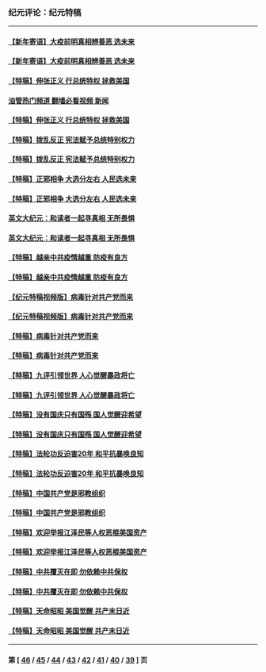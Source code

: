 ### 纪元评论：纪元特稿
---
#### [【新年寄语】大疫前明真相辨善恶 选未来](../../pages/nsc424/n12660855.md?06200330) 
#### [【新年寄语】大疫前明真相辨善恶 选未来](../../pages/nsc424/n12660855.md?06200330) 
#### [【特稿】伸张正义 行总统特权 拯救美国](../../pages/nsc424/n12616806.md?06200330) 
#### [油管热门频道 翻墙必看视频 新闻](ok?06200330)
#### [【特稿】伸张正义 行总统特权 拯救美国](../../pages/nsc424/n12616806.md?06200330) 
#### [【特稿】拨乱反正 宪法赋予总统特别权力](../../pages/nsc424/n12598306.md?06200330) 
#### [【特稿】拨乱反正 宪法赋予总统特别权力](../../pages/nsc424/n12598306.md?06200330) 
#### [【特稿】正邪相争 大选分左右 人民选未来](../../pages/nsc424/n12545208.md?06200330) 
#### [【特稿】正邪相争 大选分左右 人民选未来](../../pages/nsc424/n12545208.md?06200330) 
#### [英文大纪元：和读者一起寻真相 无所畏惧](../../pages/nsc424/n12542027.md?06200330) 
#### [英文大纪元：和读者一起寻真相 无所畏惧](../../pages/nsc424/n12542027.md?06200330) 
#### [【特稿】越亲中共疫情越重 防疫有良方](../../pages/nsc424/n12042989.md?06200330) 
#### [【特稿】越亲中共疫情越重 防疫有良方](../../pages/nsc424/n12042989.md?06200330) 
#### [【纪元特稿视频版】病毒针对共产党而来](../../pages/nsc424/n11977328.md?06200330) 
#### [【纪元特稿视频版】病毒针对共产党而来](../../pages/nsc424/n11977328.md?06200330) 
#### [【特稿】病毒针对共产党而来](../../pages/nsc424/n11928818.md?06200330) 
#### [【特稿】病毒针对共产党而来](../../pages/nsc424/n11928818.md?06200330) 
#### [【特稿】九评引领世界 人心觉醒暴政将亡](../../pages/nsc424/n11660496.md?06200330) 
#### [【特稿】九评引领世界 人心觉醒暴政将亡](../../pages/nsc424/n11660496.md?06200330) 
#### [【特稿】没有国庆只有国殇 国人觉醒迎希望](../../pages/nsc424/n11549354.md?06200330) 
#### [【特稿】没有国庆只有国殇 国人觉醒迎希望](../../pages/nsc424/n11549354.md?06200330) 
#### [【特稿】法轮功反迫害20年 和平抗暴唤良知](../../pages/nsc424/n11389135.md?06200330) 
#### [【特稿】法轮功反迫害20年 和平抗暴唤良知](../../pages/nsc424/n11389135.md?06200330) 
#### [【特稿】中国共产党是邪教组织](../../pages/nsc424/n11355551.md?06200330) 
#### [【特稿】中国共产党是邪教组织](../../pages/nsc424/n11355551.md?06200330) 
#### [【特稿】欢迎举报江泽民等人权恶棍美国资产](../../pages/nsc424/n11303040.md?06200330) 
#### [【特稿】欢迎举报江泽民等人权恶棍美国资产](../../pages/nsc424/n11303040.md?06200330) 
#### [【特稿】中共覆灭在即 勿依赖中共保权](../../pages/nsc424/n11278510.md?06200330) 
#### [【特稿】中共覆灭在即 勿依赖中共保权](../../pages/nsc424/n11278510.md?06200330) 
#### [【特稿】天命昭昭 美国觉醒 共产末日近](../../pages/nsc424/n11150259.md?06200330) 
#### [【特稿】天命昭昭 美国觉醒 共产末日近](../../pages/nsc424/n11150259.md?06200330) 

---
#### 第 [ [46](./46.md?06200330) / [45](./45.md?06200330) / [44](./44.md?06200330) / [43](./43.md?06200330) / [42](./42.md?06200330) / [41](./41.md?06200330) / [40](./40.md?06200330) / [39](./39.md?06200330) ] 页
